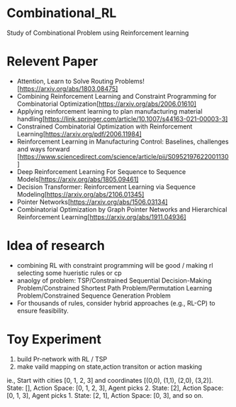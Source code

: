 # Combinational_RL
Study of Combinational Problem using Reinforcement learning

# Relevent Paper 
+ Attention, Learn to Solve Routing Problems![https://arxiv.org/abs/1803.08475]
+ Combining Reinforcement Learning and Constraint Programming for Combinatorial Optimization[https://arxiv.org/abs/2006.01610]
+ Applying reinforcement learning to plan manufacturing material handling[https://link.springer.com/article/10.1007/s44163-021-00003-3]
+ Constrained Combinatorial Optimization with Reinforcement Learning[https://arxiv.org/pdf/2006.11984]
+ Reinforcement Learning in Manufacturing Control: Baselines, challenges and ways forward [https://www.sciencedirect.com/science/article/pii/S0952197622001130]
+ Deep Reinforcement Learning For Sequence to Sequence Models[https://arxiv.org/abs/1805.09461]
+ Decision Transformer: Reinforcement Learning via Sequence Modeling[https://arxiv.org/abs/2106.01345]
+ Pointer Networks[https://arxiv.org/abs/1506.03134]
+ Combinatorial Optimization by Graph Pointer Networks and Hierarchical Reinforcement Learning[https://arxiv.org/abs/1911.04936]


# Idea of research 
+ combining RL with constraint programming will be good / making rl selecting some hueristic rules or cp
+ anaolgy of problem: TSP/Constrained Sequential Decision-Making Problem/Constrained Shortest Path Problem/Permutation Learning Problem/Constrained Sequence Generation Problem
+ For thousands of rules, consider hybrid approaches (e.g., RL-CP) to ensure feasibility.
  
# Toy Experiment 
1. build Pr-network with RL / TSP
2. make vaild mapping on state,action transiton or action masking

ie., 
Start with cities [0, 1, 2, 3] and coordinates [(0,0), (1,1), (2,0), (3,2)].
State: [], Action Space: [0, 1, 2, 3], Agent picks 2.
State: [2], Action Space: [0, 1, 3], Agent picks 1.
State: [2, 1], Action Space: [0, 3], and so on.


